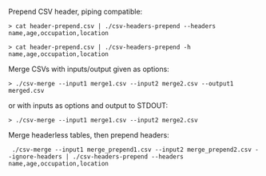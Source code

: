 Prepend CSV header, piping compatible:

```
> cat header-prepend.csv | ./csv-headers-prepend --headers name,age,occupation,location
```

```
> cat header-prepend.csv | ./csv-headers-prepend -h name,age,occupation,location
```

Merge CSVs with inputs/output given as options:

```
> ./csv-merge --input1 merge1.csv --input2 merge2.csv --output1 merged.csv 
```

or with inputs as options and output to STDOUT:

```
> ./csv-merge --input1 merge1.csv --input2 merge2.csv
```

Merge headerless tables, then prepend headers:

```
 ./csv-merge --input1 merge_prepend1.csv --input2 merge_prepend2.csv --ignore-headers | ./csv-headers-prepend --headers name,age,occupation,location
```

